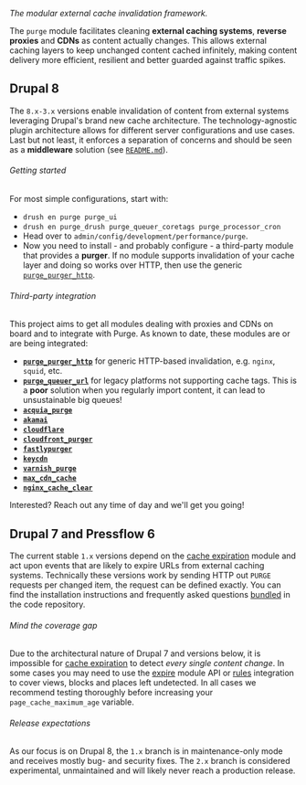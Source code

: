 _The modular external cache invalidation framework._

The ``purge`` module facilitates cleaning **external caching systems**,
**reverse proxies** and **CDNs** as content actually changes. This allows
external caching layers to keep unchanged content cached infinitely, making
content delivery more efficient, resilient and better guarded against traffic
spikes.

## Drupal 8
The ``8.x-3.x`` versions enable invalidation of content from external systems
leveraging Drupal's brand new cache architecture. The technology-agnostic plugin
architecture allows for different server configurations and use cases. Last but
not least, it enforces a separation of concerns and should be seen as a
**middleware** solution (see
[``README.md``](http://cgit.drupalcode.org/purge/plain/README.md?h=8.x-3.x)).

###### Getting started
For most simple configurations, start with:

* ``drush en purge purge_ui``
* ``drush en purge_drush purge_queuer_coretags purge_processor_cron``
* Head over to ``admin/config/development/performance/purge``.
* Now you need to install - and probably configure -  a third-party module that
  provides a **purger**. If no module supports invalidation of your cache layer
  and doing so works over HTTP, then use the generic
  [``purge_purger_http``](https://www.drupal.org/project/purge_purger_http).

###### Third-party integration
This project aims to get all modules dealing with proxies and CDNs on board and
to integrate with Purge. As known to date, these modules are or are being
integrated:

 * **[``purge_purger_http``](https://www.drupal.org/project/purge_purger_http)**
   for generic HTTP-based invalidation, e.g. ``nginx``, ``squid``, etc.
 * **[``purge_queuer_url``](https://www.drupal.org/project/purge_queuer_url)**
   for legacy platforms not supporting cache tags. This is a **poor** solution
   when you regularly import content, it can lead to unsustainable big queues!
 * **[``acquia_purge``](https://www.drupal.org/project/acquia_purge)**
 * **[``akamai``](https://www.drupal.org/project/akamai)**
 * **[``cloudflare``](https://www.drupal.org/project/cloudflare)**
 * **[``cloudfront_purger``](https://www.drupal.org/project/cloudfront_purger)**
 * **[``fastlypurger``](https://www.drupal.org/project/fastly)**
 * **[``keycdn``](https://www.drupal.org/project/keycdn)**
 * **[``varnish_purge``](https://www.drupal.org/project/varnish_purge)**
 * **[``max_cdn_cache``](https://www.drupal.org/node/2902048)**
 * **[``nginx_cache_clear``](https://www.drupal.org/node/2902052)**

Interested? Reach out any time of day and we'll get you going!

## Drupal 7 and Pressflow 6
The current stable ``1.x`` versions depend on the
[cache expiration](http://drupal.org/project/expire)
module and act upon events that are likely to expire URLs from external caching
systems. Technically these versions work by sending HTTP out ``PURGE`` requests
per changed item, the request can be defined exactly. You can find the
installation instructions and frequently asked questions
[bundled](http://cgit.drupalcode.org/purge/plain/README.md?h=7.x-1.x) in the
code repository.

###### Mind the coverage gap
Due to the architectural nature of Drupal 7 and versions below, it is impossible
for [cache expiration](http://drupal.org/project/expire) to detect _every single
content change_. In some cases you may need to use the
[expire](http://drupal.org/project/expire) module API or
[rules](http://drupal.org/project/rules) integration to cover views, blocks and
places left undetected. In all cases we recommend testing thoroughly before
increasing your ``page_cache_maximum_age`` variable.

###### Release expectations
As our focus is on Drupal 8, the ``1.x`` branch is in maintenance-only mode and
receives mostly bug- and security fixes. The ``2.x`` branch is considered
experimental, unmaintained and will likely never reach a production release.
